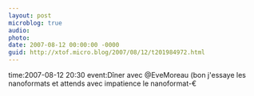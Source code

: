 ```yaml
---
layout: post
microblog: true
audio: 
photo: 
date: 2007-08-12 00:00:00 -0000
guid: http://xtof.micro.blog/2007/08/12/t201984972.html
---
```

time:2007-08-12 20:30 event:Dîner avec @EveMoreau (bon j'essaye les nanoformats et attends avec impatience le nanoformat-€
